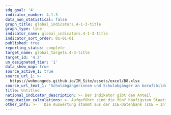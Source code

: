 ```yaml
---
sdg_goal: '4'
indicator_number: 4.1.3
data_non_statistical: false
graph_title: global_indicators.4-1-3-title
graph_type: line
indicator_name: global_indicators.4-1-3-title
indicator_sort_order: 01-01-01
published: true
reporting_status: complete
target_name: global_targets.4-3-title
target_id: '4.3'
un_designated_tier: '1'
data_show_map: true
source_active_1: true
source_url_1: >-
  https://wohnungnds.github.io/IM_Site/assets/excel/B8.xlsx
source_url_text_1: 'Schulabgängerinnen und Schulabgänger an berufsbildenden Schulen nach Schulart und Schulabschluss'
title: Untitled
national_indicator_description: >- Der Indikator gibt den Anteil
computation_calculations: >- Aufgeführt sind die fünf häufigsten Staatsangehörigkeiten der ausländischen Studierenden im Wintersemester 2019/2020 in Niedersachsen.
other_info: >-   Die Auswertung stammt aus der ICE-Datenbank (ICE = Information, Controlling, Entscheidung) des Niedersächsischen Ministeriums für Wissenschaft und Kultur. Angaben für Niedersachsen (ohne die Aufteilung in Bildungsinländer und -ausländer) sind verfügbar in der LSN-Online-Datenbank (Statistische Erhebung > 310 Hochschulstatistik) sowie bundesweit in der GENESIS Online Datenbank.
---
```

